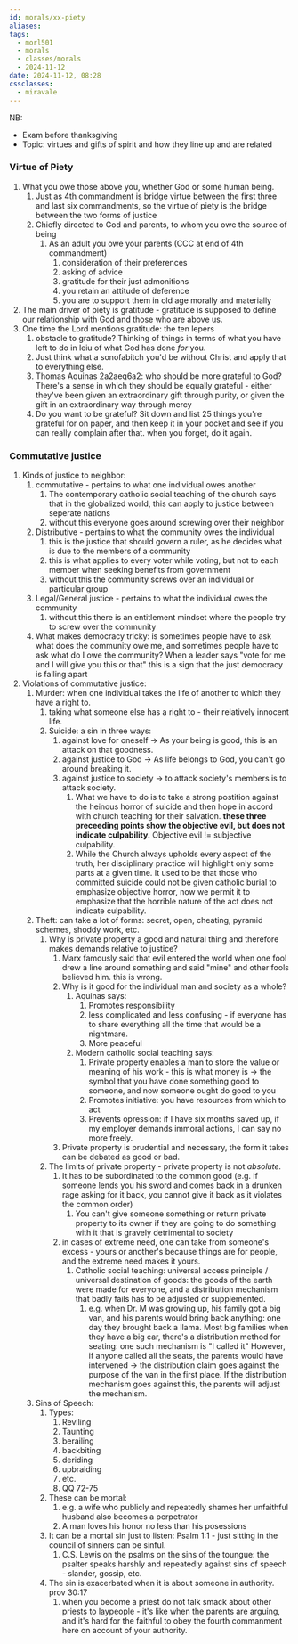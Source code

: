```yaml
---
id: morals/xx-piety
aliases: 
tags:
  - morl501
  - morals
  - classes/morals
  - 2024-11-12
date: 2024-11-12, 08:28
cssclasses:
  - miravale
---
```

NB:
 -  Exam before thanksgiving
 - Topic: virtues and gifts of spirit and how they line up and are related
### Virtue of Piety
1. What you owe those above you, whether God or some human being.
	1. Just as 4th commandment is bridge virtue between the first three and last six commandments, so the virtue of piety is the bridge between the two forms of justice
	2. Chiefly directed to God and parents, to whom you owe the source of being
		1. As an adult you owe your parents (CCC at end of 4th commandment)
			1. consideration of their preferences
			2. asking of advice
			3. gratitude for their just admonitions
			4. you retain an attitude of deference
			5. you are to support them in old age morally and materially
2. The main driver of piety is gratitude - gratitude is supposed to define our relationship with God and those who are above us.
3. One time the Lord mentions gratitude: the ten lepers
	1. obstacle to gratitude? Thinking of things in terms of what you have left to do in leiu of what God has done _for_ you.
	2. Just think what a sonofabitch you'd be without Christ and apply that to everything else.
	3. Thomas Aquinas 2a2aeq6a2: who should be more grateful to God?  There's a sense in which they should be equally grateful - either they've been given an extraordinary gift through purity, or given the gift in an extraordinary way through mercy
	4. Do you want to be grateful? Sit down and list 25 things you're grateful for on paper, and then keep it in your pocket and see if you can really complain after that.  when you forget, do it again.

### Commutative justice
1. Kinds of justice to neighbor:
	1. commutative - pertains to what one individual owes another
		1. The contemporary catholic social teaching of the church says that in the globalized world, this can apply to justice between seperate nations
		2. without this everyone goes around screwing over their neighbor
	2. Distributive - pertains to what the community owes the individual
		1. this is the justice that should govern a ruler, as he decides what is due to the members of a community
		2. this is what applies to every voter while voting, but not to each member when seeking benefits from government
		3. without this the community screws over an individual or particular group
	3. Legal/General justice - pertains to what the individual owes the community
		1. without this there is an entitlement mindset where the people try to screw over the community
	4. What makes democracy tricky: is sometimes people have to ask what does the community owe me, and sometimes people have to ask what do I owe the community?  When a leader says "vote for me and I will give you this or that" this is a sign that the just democracy is falling apart
2. Violations of commutative justice:
	1. Murder: when one individual takes the life of another to which they have a right to.
		1. taking what someone else has a right to - their relatively innocent life.
		2. Suicide: a sin in three ways:
			1. against love for oneself -> As your being is good, this is an attack on that goodness.
			2. against justice to God ->  As life belongs to God, you can't go around breaking it.
			3. against justice to society -> to attack society's members is to attack society.
				1. What we have to do is to take a strong postition against the heinous horror of suicide and then hope in accord with church teaching for their salvation.  __these three preceeding points show the objective evil, but does not indicate culpability.__ Objective evil != subjective culpability.  
				2. While the Church always upholds every aspect of the truth, her disciplinary practice will highlight only some parts at a given time.  It used to be that those who committed suicide could not be given catholic burial to emphasize objective horror, now we permit it to emphasize that the horrible nature of the act does not indicate culpability.
	2. Theft: can take a lot of forms: secret, open, cheating, pyramid schemes, shoddy work, etc.
		1. Why is private property a good and natural thing and therefore makes demands relative to justice?
			1. Marx famously said that evil entered the world when one fool drew a line around something and said "mine" and other fools believed him.  this is wrong.
			2. Why is it good for the individual man and society as a whole?
				1. Aquinas says:
					1. Promotes responsibility
					2. less complicated and less confusing - if everyone has to share everything all the time that would be a nightmare.
					3. More peaceful
				2. Modern catholic social teaching says:
					1. Private property enables a man to store the value or meaning of his work - this is what money is -> the symbol that you have done something good to someone, and now someone ought do good to you
					3. Promotes initiative: you have resources from which to act
					4. Prevents opression: if I have six months saved up, if my employer demands immoral actions, I can say no more freely.
			3. Private property is prudential and necessary, the form it takes can be debated as good or bad.
		2. The limits of private property - private property is not _absolute._
			1. It has to be subordinated to the common good (e.g. if someone lends you his sword and comes back in a drunken rage asking for it back, you cannot give it back as it violates the common order)
				1. You can't give someone something or return private property to its owner if they are going to do something with it that is gravely detrimental to society
			2. in cases of extreme need, one can take from someone's excess - yours or another's because things are for people, and the extreme need makes it yours.
				1.  Catholic social teaching: universal access principle / universal destination of goods:  the goods of the earth were made for everyone, and a distribution mechanism that badly fails has to be adjusted or supplemented.
					1. e.g. when Dr. M was growing up, his family got a big van, and his parents would bring back anything: one day they brought back a llama.  Most big families when they have a big car, there's a distribution method for seating: one such mechanism is "I called it"  However, if anyone called all the seats, the parents would have intervened -> the distribution claim goes against the purpose of the van in the first place.  If the distribution mechanism goes against this, the parents will adjust the mechanism.
	3. Sins of Speech:
		1. Types:
			1. Reviling
			2. Taunting
			3. berailing
			4. backbiting
			5. deriding
			6. upbraiding
			7. etc.
			8. QQ 72-75
		2. These can be mortal:
			1. e.g. a wife who publicly and repeatedly shames her unfaithful husband also becomes a perpetrator
			2. A man loves his honor no less than his posessions
		3. It can be a mortal sin just to listen: Psalm 1:1 - just sitting in the council of sinners can be sinful.
			1. C.S. Lewis on the psalms on the sins of the toungue: the psalter speaks harshly and repeatedly against sins of speech - slander, gossip, etc.
		4. The sin is exacerbated when it is about someone in authority.  prov 30:17
			1. when you become a priest do not talk smack about other priests to laypeople - it's like when the parents are arguing, and it's hard for the faithful to obey the fourth commanment here on account of your authority.
